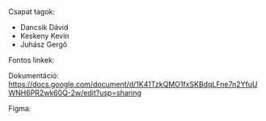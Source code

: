 Csapat tagok:

- Dancsik Dávid
- Keskeny Kevin
- Juhász Gergő


Fontos linkek:

Dokumentáció: https://docs.google.com/document/d/1K41TzkQMO1fxSKBdqLFne7n2YfuUWNH6PR2wk60Q-2w/edit?usp=sharing

Figma: 
